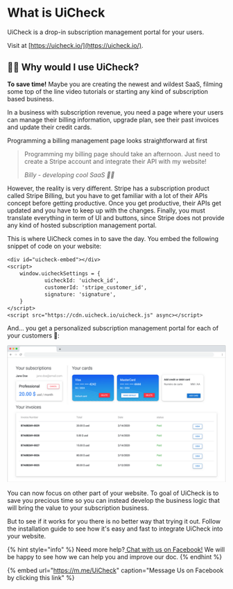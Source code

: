 # What is UiCheck

UiCheck is a drop-in subscription management portal for your users.

Visit at [https://uicheck.io/](https://uicheck.io/).

## 🤷‍♂️ Why would I use UiCheck?

**To save time!** Maybe you are creating the newest and wildest SaaS, filming some top of the line video tutorials or starting any kind of subscription based business. 

In a business with subscription revenue, you need a page where your users can manage their billing information, upgrade plan, see their past invoices and update their credit cards. 

Programming a billing management page looks straightforward at first

> Programming my billing page should take an afternoon. Just need to create a Stripe account and integrate their API with my website!
>
> _Billy - developing cool SaaS 🐱‍🏍_

However, the reality is very different. Stripe has a subscription product called Stripe Billing, but you have to get familiar with a lot of their APIs concept before getting productive. Once you get productive, their APIs get updated and you have to keep up with the changes. Finally, you must translate everything in term of UI and buttons, since Stripe does not provide any kind of hosted subscription management portal.

This is where UiCheck comes in to save the day. You embed the following snippet of code on your website:

```markup
<div id="uicheck-embed"></div>
<script>
    window.uicheckSettings = {
            uicheckId: 'uicheck_id',
            customerId: 'stripe_customer_id',
            signature: 'signature',
    }
</script>
<script src="https://cdn.uicheck.io/uicheck.js" async></script>
```

And... you get a personalized subscription management portal for each of your customers 🚀:

![](.gitbook/assets/image.png)

You can now focus on other part of your website. To goal of UiCheck is to save you precious time so you can instead develop the business logic that will bring the value to your subscription business. 

But to see if it works for you there is no better way that trying it out. Follow the installation guide to see how it's easy and fast to integrate UiCheck into your website. 

{% hint style="info" %}
Need more help?[ Chat with us on Facebook!](https://m.me/UiCheck) We will be happy to see how we can help you and improve our doc. 
{% endhint %}

{% embed url="https://m.me/UiCheck" caption="Message Us on Facebook by clicking this link" %}

